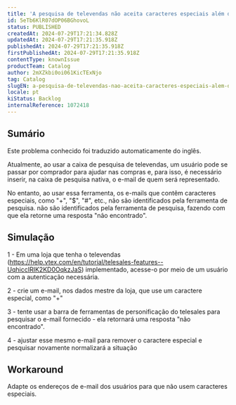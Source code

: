 ```yaml
---
title: 'A pesquisa de televendas não aceita caracteres especiais além de "@".'
id: 5eTb6KlR07dOP06BGhovoL
status: PUBLISHED
createdAt: 2024-07-29T17:21:34.828Z
updatedAt: 2024-07-29T17:21:35.918Z
publishedAt: 2024-07-29T17:21:35.918Z
firstPublishedAt: 2024-07-29T17:21:35.918Z
contentType: knownIssue
productTeam: Catalog
author: 2mXZkbi0oi061KicTExNjo
tag: Catalog
slugEN: a-pesquisa-de-televendas-nao-aceita-caracteres-especiais-alem-de
locale: pt
kiStatus: Backlog
internalReference: 1072418
---
```


## Sumário

<div class="alert alert-info">
  <p>Este problema conhecido foi traduzido automaticamente do inglês.</p>
</div>


Atualmente, ao usar a caixa de pesquisa de televendas, um usuário pode se passar por comprador para ajudar nas compras e, para isso, é necessário inserir, na caixa de pesquisa nativa, o e-mail de quem será representado.

No entanto, ao usar essa ferramenta, os e-mails que contêm caracteres especiais, como "+", "$", "#", etc., não são identificados pela ferramenta de pesquisa. não são identificados pela ferramenta de pesquisa, fazendo com que ela retorne uma resposta "não encontrado".

## Simulação


1 - Em uma loja que tenha o televendas (https://help.vtex.com/en/tutorial/telesales-features--UqhiccIRIK2KD0OqkzJaS) implementado, acesse-o por meio de um usuário com a autenticação necessária.

2 - crie um e-mail, nos dados mestre da loja, que use um caractere especial, como "+"

3 - tente usar a barra de ferramentas de personificação do telesales para pesquisar o e-mail fornecido - ela retornará uma resposta "não encontrado".

4 - ajustar esse mesmo e-mail para remover o caractere especial e pesquisar novamente normalizará a situação

## Workaround


Adapte os endereços de e-mail dos usuários para que não usem caracteres especiais.




